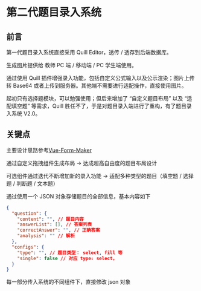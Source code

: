 # 第二代题目录入系统

## 前言

第一代题目录入系统直接采用 Quill Editor，透传 / 透存到后端数据库。

生成图片提供给 教师 PC 端 / 移动端 / PC 学生端使用。

通过使用 Quill 插件增强录入功能，包括自定义公式输入以及公示渲染；图片上传转 Base64 或者上传到服务器。其他端不需要进行适配操作，直接使用图片。

起初只有选择题模块，可以勉强使用；但后来增加了 “自定义题目布局” 以及 “适配填空题” 等需求，Quill 胜任不了，于是对题目录入端进行了重构，有了题目录入系统 V2.0。

## 关键点

主要设计思路参考[Vue-Form-Maker](https://github.com/GavinZhuLei/vue-form-making/blob/master/README.zh-CN.md)

通过自定义拖拽组件生成布局 -> 达成超高自由度的题目布局设计

可选组件通过迭代不断增加新的录入功能 -> 适配多种类型的题目（填空题 / 选择题 / 判断题 / 文本题）

通过使用一个 JSON 对象存储题目的全部信息，基本内容如下

```json
{
  "question": {
    "content": "", // 题目内容
    "answerList": [], // 答案列表
    "correctAnswer": "", // 正确答案
    "analysis": "" // 解析
  },
  "configs": {
    "type": "", // 题目类型： select, fill 等
    "single": false // 对应 type: select，
  }
}
```

每一部分传入系统的不同组件下，直接修改 json 对象
